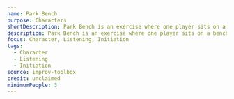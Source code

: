 ```yaml
---
name: Park Bench
purpose: Characters
shortDescription: Park Bench is an exercise where one player sits on a bench as a character, and others join one at a time, creating new interactions.
description: Park Bench is an exercise where one player sits on a bench as a character, and others join one at a time, creating new interactions. Builds character work, listening, and scene initiation skills.
focus: Character, Listening, Initiation
tags:
  - Character
  - Listening
  - Initiation
source: improv-toolbox
credit: unclaimed
minimumPeople: 3
---
```

